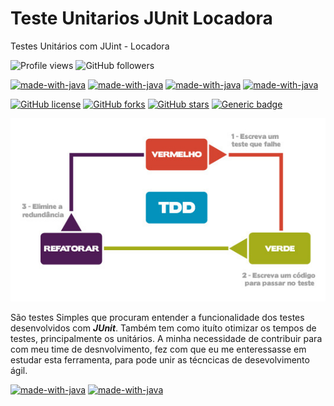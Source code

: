 # Teste Unitarios JUnit Locadora
 Testes Unitários  com JUint - Locadora

 ![Profile views](https://visitor-badge.glitch.me/badge?page_id=edufelizardo1.visitor-TesteUnitariosJUnitLocadora)
 ![GitHub followers](https://img.shields.io/github/followers/edufelizardo1?style=social)
<!-- ![Profile views](https://gpvc.arturio.dev/edufelizardo1) -->
[![made-with-java](https://img.shields.io/badge/Language-Java-1f425f.svg)](https://www.oracle.com/br/java/technologies/javase-jdk8-doc-downloads.html)
[![made-with-java](https://img.shields.io/badge/framework-JUnit-1f425f.svg)](https://junit.org/junit4/)
[![made-with-java](https://img.shields.io/badge/framework-Mockito-1f425f.svg)](https://site.mockito.org/)
[![made-with-java](https://img.shields.io/badge/ide-Intellij-1f425f.svg)](https://www.jetbrains.com/)
<!-- ![Profile views](https://gpvc.arturio.dev/edufelizardo1) -->
[![GitHub license](https://img.shields.io/github/license/edufelizardo1/Cucumber_Locadora)](https://github.com/edufelizardo1/TesteUnitariosJUnitLocadora/blob/main/LICENSE)
[![GitHub forks](https://img.shields.io/github/forks/edufelizardo1/Cucumber_Locadora)](https://github.com/edufelizardo1/TesteUnitariosJUnitLocadora/network)
[![GitHub stars](https://img.shields.io/github/stars/edufelizardo1/Cucumber_Locadora)](https://github.com/edufelizardo1/TesteUnitariosJUnitLocadora/stargazers)
[![Generic badge](https://img.shields.io/static/v1?label=build&message=success&color=<COLOR>)]()

![alt text](https://github.com/edufelizardo1/TesteUnitariosJUnitLocadora/blob/main/src/main/resources/img/TDD_1.jpg?raw=true)

São testes Simples que procuram entender a funcionalidade dos testes desenvolvidos com ***JUnit***. Também tem como ituíto otimizar
os tempos de testes, principalmente os unitários. A minha necessidade de contribuir para com meu time de desnvolvimento, 
fez com que eu me enteressasse em estudar esta ferramenta, para pode unir as técncicas de desevolvimento ágil.

[![made-with-java](https://img.shields.io/badge/Contact-Linkedin-428df5.svg)](https://www.linkedin.com/in/eduardo-felizardo-c%C3%A2ndido-28b16122)
[![made-with-java](https://img.shields.io/badge/Contact-gmail-f54281.svg)](edufelizardo1@gmail.com)
